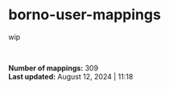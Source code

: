 # borno-user-mappings
wip

<br>

**Number of mappings:** 309<br>**Last updated:** August 12, 2024 | 11:18
